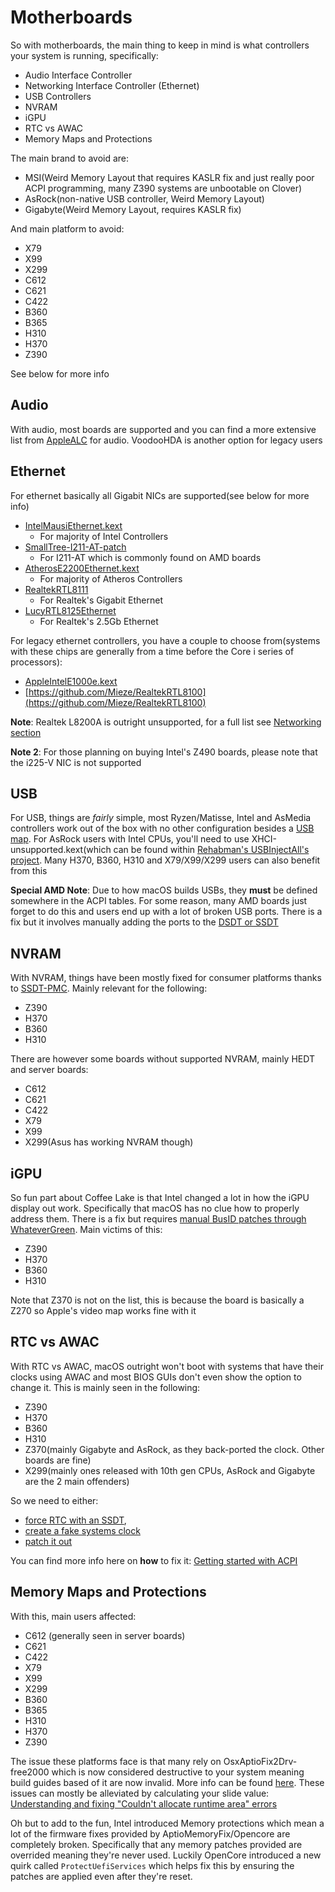 # Motherboards

So with motherboards, the main thing to keep in mind is what controllers your system is running, specifically:

* Audio Interface Controller
* Networking Interface Controller (Ethernet)
* USB Controllers
* NVRAM
* iGPU
* RTC vs AWAC
* Memory Maps and Protections

The main brand to avoid are:

* MSI(Weird Memory Layout that requires KASLR fix and just really poor ACPI programming, many Z390 systems are unbootable on Clover)
* AsRock(non-native USB controller, Weird Memory Layout)
* Gigabyte(Weird Memory Layout, requires KASLR fix)

And main platform to avoid:

* X79
* X99
* X299
* C612
* C621
* C422
* B360
* B365
* H310
* H370
* Z390


See below for more info

## Audio

With audio, most boards are supported and you can find a more extensive list from [AppleALC](https://github.com/acidanthera/AppleALC/wiki/Supported-codecs) for audio. VoodooHDA is another option for legacy users

##  Ethernet

For ethernet basically all Gigabit NICs are supported(see below for more info)

* [IntelMausiEthernet.kext](https://github.com/Mieze/IntelMausiEthernet)
   * For majority of Intel Controllers
* [SmallTree-I211-AT-patch](https://github.com/khronokernel/SmallTree-I211-AT-patch/releases)
   * For I211-AT which is commonly found on AMD boards
* [AtherosE2200Ethernet.kext](https://github.com/Mieze/AtherosE2200Ethernet)
   * For majority of Atheros Controllers
* [RealtekRTL8111](https://github.com/Mieze/RTL8111_driver_for_OS_X)
   * For Realtek's Gigabit Ethernet
* [LucyRTL8125Ethernet](https://github.com/Mieze/LucyRTL8125Ethernet)
   * For Realtek's 2.5Gb Ethernet
   
For legacy ethernet controllers, you have a couple to choose from(systems with these chips are generally from a time before the Core i series of processors):

* [AppleIntelE1000e.kext](https://github.com/chris1111/AppleIntelE1000e)
* [https://github.com/Mieze/RealtekRTL8100](https://github.com/Mieze/RealtekRTL8100)

**Note**: Realtek L8200A is outright unsupported, for a full list see [Networking section](/Networking.md)

**Note 2**: For those planning on buying Intel's Z490 boards, please note that the i225-V NIC is not supported

## USB


For USB, things are *fairly* simple, most Ryzen/Matisse, Intel and AsMedia controllers work out of the box with no other configuration besides a [USB map](https://usb-map.gitbook.io/project/). For AsRock users with Intel CPUs, you'll need to use XHCI-unsupported.kext(which can be found within [Rehabman's USBInjectAll's project](https://github.com/RehabMan/OS-X-USB-Inject-All). Many H370, B360, H310 and X79/X99/X299 users can also benefit from this

**Special AMD Note**: Due to how macOS builds USBs, they **must** be defined somewhere in the ACPI tables. For some reason, many AMD boards just forget to do this and users end up with a lot of broken USB ports. There is a fix but it involves manually adding the ports to the [DSDT or SSDT](https://github.com/dortania/OpenCore-Desktop-Guide/blob/master/AMD/AMD-USB-map.md)



## NVRAM

With NVRAM, things have been mostly fixed for consumer platforms thanks to [SSDT-PMC](https://github.com/acidanthera/OpenCorePkg/blob/master/Docs/AcpiSamples/SSDT-PMC.dsl). Mainly relevant for the following:

* Z390
* H370
* B360
* H310

There are however some boards without supported NVRAM, mainly HEDT and server boards:

* C612
* C621
* C422
* X79
* X99
* X299(Asus has working NVRAM though)

## iGPU

So fun part about Coffee Lake is that Intel changed a lot in how the iGPU display out work. Specifically that macOS has no clue how to properly address them. There is a fix but requires [manual BusID patches through WhateverGreen](https://dortania.github.io/OpenCore-Desktop-Guide/extras/gpu-patches.html). Main victims of this:

* Z390
* H370
* B360
* H310

Note that Z370 is not on the list, this is because the board is basically a Z270 so Apple's video map works fine with it

## RTC vs AWAC

With RTC vs AWAC, macOS outright won't boot with systems that have their clocks using AWAC and most BIOS GUIs don't even show the option to change it. This is mainly seen in the following:

* Z390
* H370
* B360
* H310
* Z370(mainly Gigabyte and AsRock, as they back-ported the clock. Other boards are fine)
* X299(mainly ones released with 10th gen CPUs, AsRock and Gigabyte are the 2 main offenders)

So we need to either:

* [force RTC with an SSDT](https://github.com/acidanthera/OpenCorePkg/blob/master/Docs/AcpiSamples/SSDT-AWAC.dsl), 
* [create a fake systems clock](https://github.com/acidanthera/OpenCorePkg/blob/master/Docs/AcpiSamples/SSDT-RTC0.dsl) 
* [patch it out](https://www.hackintosh-forum.de/forum/thread/39846-asrock-z390-taichi-ultimate/?pageNo=2)

You can find more info here on **how** to fix it: [Getting started with ACPI](https://khronokernel.github.io/Getting-Started-With-ACPI/)

## Memory Maps and Protections

With this, main users affected:

* C612 (generally seen in server boards)
* C621
* C422
* X79
* X99
* X299
* B360
* B365
* H310
* H370
* Z390

The issue these platforms face is that many rely on OsxAptioFix2Drv-free2000 which is now considered destructive to your system meaning build guides based of it are now invalid. More info can be found [here](https://www.reddit.com/r/hackintosh/comments/cfjyla/i_unleashed_a_plague_upon_you_guys_and_i_am_sorry/). These issues can mostly be alleviated by calculating your slide value: [Understanding and fixing "Couldn't allocate runtime area" errors](https://dortania.github.io/OpenCore-Desktop-Guide/extras/kaslr-fix.html)

Oh but to add to the fun, Intel introduced Memory protections which mean a lot of the firmware fixes provided by AptioMemoryFix/Opencore are completely broken. Specifically that any memory patches provided are overrided meaning they're never used. Luckily OpenCore introduced a new quirk called `ProtectUefiServices` which helps fix this by ensuring the patches are applied even after they're reset.


